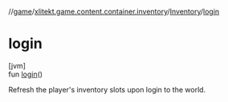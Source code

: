 //[game](../../../index.md)/[xlitekt.game.content.container.inventory](../index.md)/[Inventory](index.md)/[login](login.md)

# login

[jvm]\
fun [login](login.md)()

Refresh the player's inventory slots upon login to the world.
